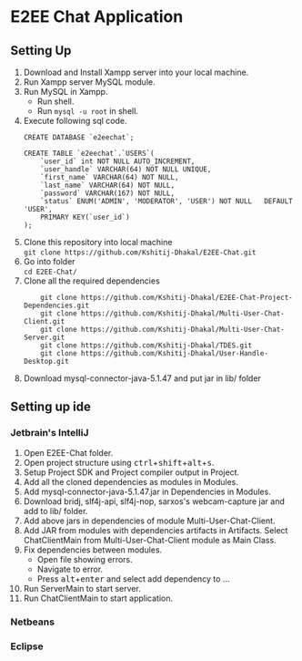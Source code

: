 # E2EE Chat Application  
## Setting Up  
1. Download and Install Xampp server into your local machine.
2. Run Xampp server MySQL module.
3. Run MySQL in Xampp.  
    * Run shell.
    * Run `mysql -u root` in shell.
4. Execute following sql code.
    ```
    CREATE DATABASE `e2eechat`;
    ```
    ```
    CREATE TABLE `e2eechat`.`USERS`(  
        `user_id` int NOT NULL AUTO_INCREMENT,  
        `user_handle` VARCHAR(64) NOT NULL UNIQUE,  
        `first_name` VARCHAR(64) NOT NULL,  
        `last_name` VARCHAR(64) NOT NULL,  
        `password` VARCHAR(167) NOT NULL,
        `status` ENUM('ADMIN', 'MODERATOR', 'USER') NOT NULL   DEFAULT 'USER',  
        PRIMARY KEY(`user_id`)  
    );  
    ```
5. Clone this repository into local machine  
    `git clone https://github.com/Kshitij-Dhakal/E2EE-Chat.git`
6. Go into folder  
    `cd E2EE-Chat/`
7. Clone all the required dependencies
    ```
        git clone https://github.com/Kshitij-Dhakal/E2EE-Chat-Project-Dependencies.git
        git clone https://github.com/Kshitij-Dhakal/Multi-User-Chat-Client.git
        git clone https://github.com/Kshitij-Dhakal/Multi-User-Chat-Server.git
        git clone https://github.com/Kshitij-Dhakal/TDES.git
        git clone https://github.com/Kshitij-Dhakal/User-Handle-Desktop.git
    ```
8. Download mysql-connector-java-5.1.47 and put jar in lib/ folder
<!-- *** -->
## Setting up ide
### Jetbrain's IntelliJ  
1. Open E2EE-Chat folder.  
2. Open project structure using <kbd>ctrl</kbd>+<kbd>shift</kbd>+<kbd>alt</kbd>+<kbd>s</kbd>.  
3. Setup Project SDK and Project compiler output in Project.  
4. Add all the cloned dependencies as modules in Modules.  
5. Add  mysql-connector-java-5.1.47.jar in Dependencies in Modules.  
6. Download bridj, slf4j-api, slf4j-nop, sarxos's webcam-capture jar and add to lib/ folder.
7. Add above jars in dependencies of module Multi-User-Chat-Client.
8. Add JAR from modules with dependencies artifacts in Artifacts. Select ChatClientMain from Multi-User-Chat-Client module as Main Class.  
9. Fix dependencies between modules.  
    * Open file showing errors.  
    * Navigate to error.  
    * Press <kbd>alt</kbd>+<kbd>enter</kbd> and select add dependency to ...
10. Run ServerMain to start server.
11. Run ChatClientMain to start application.

### Netbeans

### Eclipse